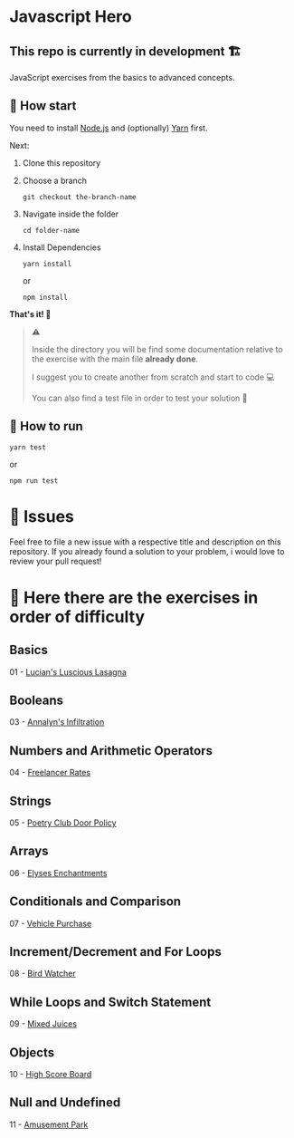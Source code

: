 # Javascript Hero
## This repo is currently in development 🏗️
JavaScript exercises from the basics to advanced concepts.

## 🚶 How start
You need to install [Node.js](https://nodejs.org/it/) and (optionally) [Yarn](https://yarnpkg.com/) first.

Next:
1. Clone this repository
2. Choose a branch


    ```
    git checkout the-branch-name
    ```
    
3. Navigate inside the folder

     ```
    cd folder-name
    ```
    
4. Install Dependencies

     ```
    yarn install
    ```
    or
      ```
    npm install
    ```
    
**That's it! 🚀**


> ⚠️
>
>Inside the directory you will be find some documentation relative to the exercise with the main file **already done**.
>
>I suggest you to create another from scratch and start to code 💻
>
>You can also find a test file in order to test your solution 🧪


## 👷 How to run

```
yarn test
```

or 

```
npm run test
```

# 🐛 Issues
Feel free to file a new issue with a respective title and description on this repository. If you already found a solution to your problem, i would love to review your pull request!



# 📖 Here there are the exercises in order of difficulty

## Basics

01 - [Lucian's Luscious Lasagna](https://github.com/volp99/javascript-hero/tree/01-lasagna)

## Booleans

03 - [Annalyn's Infiltration](https://github.com/volp99/javascript-hero/tree/03-annalyn-infiltration/annalyns-infiltration)

## Numbers and Arithmetic Operators

04 - [Freelancer Rates](https://github.com/volp99/javascript-hero/tree/04-freelancer-rates/freelancer-rates)

## Strings

05 - [Poetry Club Door Policy](https://github.com/volp99/javascript-hero/tree/05-poetry-club-door-policy/poetry-club-door-policy)

## Arrays

06 - [Elyses Enchantments](https://github.com/volp99/javascript-hero/tree/06-elyses-enchantments/elyses-enchantments)

## Conditionals and Comparison

07 - [Vehicle Purchase](https://github.com/volp99/javascript-hero/tree/07-vehicle-purchase/vehicle-purchase)

## Increment/Decrement and For Loops

08 - [Bird Watcher](https://github.com/volp99/javascript-hero/tree/08-bird-watcher/bird-watcher)

## While Loops and Switch Statement

09 - [Mixed Juices](https://github.com/volp99/javascript-hero/tree/09-mixed-juices/mixed-juices)

## Objects

10 - [High Score Board](https://github.com/volp99/javascript-hero/tree/10-high-score-board/high-score-board)

## Null and Undefined

11 - [Amusement Park](https://github.com/volp99/javascript-hero/tree/11-amusement-park/amusement-park)
